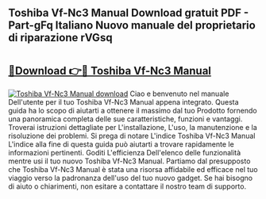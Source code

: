 ## Toshiba Vf-Nc3 Manual Download gratuit PDF - Part-gFq Italiano Nuovo manuale del proprietario di riparazione rVGsq

# <h2><a href="http://dfcz6lp.blite.top/?on=Toshiba+Vf-Nc3+Manual">🔗Download 👉🔴 Toshiba Vf-Nc3 Manual</a></h2>

[![Toshiba Vf-Nc3 Manual download](https://i.imgur.com/lujVjoI.png)](http://dfcz6lp.blite.top/?on=Toshiba+Vf-Nc3+Manual)
Ciao e benvenuto nel manuale Dell'utente per il tuo Toshiba Vf-Nc3 Manual appena integrato. Questa guida ha lo scopo di aiutarti a ottenere il massimo dal tuo Prodotto fornendo una panoramica completa delle sue caratteristiche, funzioni e vantaggi. Troverai istruzioni dettagliate per L'installazione, L'uso, la manutenzione e la risoluzione dei problemi. Si prega di notare L'indice Toshiba Vf-Nc3 Manual L'indice alla fine di questa guida può aiutarti a trovare rapidamente le informazioni pertinenti. Goditi L'efficienza Dell'elenco delle funzionalità mentre usi il tuo nuovo Toshiba Vf-Nc3 Manual. Partiamo dal presupposto che Toshiba Vf-Nc3 Manual è stata una risorsa affidabile ed efficace nel tuo viaggio verso la padronanza dell'uso del tuo nuovo gadget. Se hai bisogno di aiuto o chiarimenti, non esitare a contattare il nostro team di supporto.
